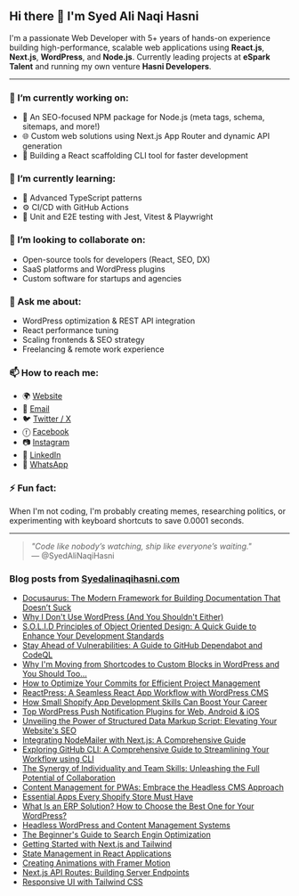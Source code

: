 ## Hi there 👋 I'm Syed Ali Naqi Hasni

I'm a passionate Web Developer with 5+ years of hands-on experience building high-performance, scalable web applications using **React.js**, **Next.js**, **WordPress**, and **Node.js**. Currently leading projects at **eSpark Talent** and running my own venture **Hasni Developers**.

---

### 🔭 I’m currently working on:
- 🚀 An SEO-focused NPM package for Node.js (meta tags, schema, sitemaps, and more!)
- 🌐 Custom web solutions using Next.js App Router and dynamic API generation
- 🧰 Building a React scaffolding CLI tool for faster development

### 🌱 I’m currently learning:
- 🧠 Advanced TypeScript patterns
- ⚙️ CI/CD with GitHub Actions
- 🧪 Unit and E2E testing with Jest, Vitest & Playwright

### 👯 I’m looking to collaborate on:
- Open-source tools for developers (React, SEO, DX)
- SaaS platforms and WordPress plugins
- Custom software for startups and agencies

### 💬 Ask me about:
- WordPress optimization & REST API integration
- React performance tuning
- Scaling frontends & SEO strategy
- Freelancing & remote work experience

### 📫 How to reach me:
- 🌍 [Website](https://hasnidevelopers.com)  
- 📧 [Email](mailto:syedalinaqihasni@gmail.com)  
- 🐦 [Twitter / X](https://x.com/SyedHasni1997)  
- ⓕ [Facebook](https://www.facebook.com/syedalinaqihasni)
- 📷 [Instagram](https://www.instagram.com/syedalinaqihasni/)
- 💼 [LinkedIn](https://linkedin.com/in/SyedAliNaqiHasni)  
- 💬 [WhatsApp](https://api.whatsapp.com/send?phone=923162265948)

### ⚡ Fun fact:
When I'm not coding, I'm probably creating memes, researching politics, or experimenting with keyboard shortcuts to save 0.0001 seconds.

---

> _"Code like nobody’s watching, ship like everyone’s waiting."_  
> — @SyedAliNaqiHasni

### Blog posts from [Syedalinaqihasni.com](https://Syedalinaqihasni.com)
<!-- BLOG-POST-LIST:START -->
- [Docusaurus: The Modern Framework for Building Documentation That Doesn’t Suck](https://www.syedalinaqihasni.com/blogs/docusaurus-the-modern-framework-for-building-documentation-that-does-not-suck)
- [Why I Don&#39;t Use WordPress &lpar;And You Shouldn&#39;t Either&rpar;](https://www.syedalinaqihasni.com/blogs/why-i-do-not-use-wordpress-and-you-should-not-either)
- [S.O.L.I.D Principles of Object Oriented Design: A Quick Guide to Enhance Your Development Standards](https://www.syedalinaqihasni.com/blogs/solid-principles-of-object-oriented-design-a-quick-guide-to-enhance-your-development-standards)
- [Stay Ahead of Vulnerabilities: A Guide to GitHub Dependabot and CodeQL](https://www.syedalinaqihasni.com/blogs/stay-ahead-of-vulnerabilities-a-guide-to-github-dependabot-and-codeql)
- [Why I&#39;m Moving from Shortcodes to Custom Blocks in WordPress and You Should Too…](https://www.syedalinaqihasni.com/blogs/why-im-moving-from-shortcodes-to-custom-blocks-in-wordpress-and-you-should-too)
- [How to Optimize Your Commits for Efficient Project Management](https://www.syedalinaqihasni.com/blogs/how-to-optimize-your-commits-for-efficient-project-management)
- [ReactPress: A Seamless React App Workflow with WordPress CMS](https://www.syedalinaqihasni.com/blogs/reactpress-a-seamless-react-app-workflow-with-wordpress-cms)
- [How Small Shopify App Development Skills Can Boost Your Career](https://www.syedalinaqihasni.com/blogs/how-small-shopify-app-development-skills-can-boost-your-career)
- [Top WordPress Push Notification Plugins for Web, Android &amp; iOS](https://www.syedalinaqihasni.com/blogs/top-wordpress-push-notification-plugins-for-web-android-ios)
- [Unveiling the Power of Structured Data Markup Script: Elevating Your Website&#39;s SEO](https://www.syedalinaqihasni.com/blogs/unveiling-the-power-of-structured-data-markup-script-elevating-your-websites-seo)
- [Integrating NodeMailer with Next.js: A Comprehensive Guide](https://www.syedalinaqihasni.com/blogs/integrating-nodemailer-with-nextjs-a-comprehensive-guide)
- [Exploring GitHub CLI: A Comprehensive Guide to Streamlining Your Workflow using CLI](https://www.syedalinaqihasni.com/blogs/exploring-github-cli-a-comprehensive-guide-to-streamlining-your-workflow-using-cli)
- [The Synergy of Individuality and Team Skills: Unleashing the Full Potential of Collaboration](https://www.syedalinaqihasni.com/blogs/the-synergy-of-individuality-and-team-skills-unleashing-the-full-potential-of-collaboration)
- [Content Management for PWAs: Embrace the Headless CMS Approach](https://www.syedalinaqihasni.com/blogs/content-management-for-pwas-embrace-the-headless-cms-approach)
- [Essential Apps Every Shopify Store Must Have](https://www.syedalinaqihasni.com/blogs/essential-apps-every-shopify-store-must-have)
- [What Is an ERP Solution? How to Choose the Best One for Your WordPress?](https://www.syedalinaqihasni.com/blogs/what-is-an-erp-solution-how-to-choose-the-best-one-for-your-wordpress)
- [Headless WordPress and Content Management Systems](https://www.syedalinaqihasni.com/blogs/headless-wordpress-and-content-management-systems)
- [The Beginner&#39;s Guide to Search Engin Optimization](https://www.syedalinaqihasni.com/blogs/the-beginners-guide-to-seo)
- [Getting Started with Next.js and Tailwind](https://www.syedalinaqihasni.com/blogs/getting-started-nextjs-tailwind)
- [State Management in React Applications](https://www.syedalinaqihasni.com/blogs/state-management-react)
- [Creating Animations with Framer Motion](https://www.syedalinaqihasni.com/blogs/framer-motion-animations)
- [Next.js API Routes: Building Server Endpoints](https://www.syedalinaqihasni.com/blogs/nextjs-api-routes)
- [Responsive UI with Tailwind CSS](https://www.syedalinaqihasni.com/blogs/responsive-ui-tailwind)
<!-- BLOG-POST-LIST:END -->

<!--<p align="center"><img src="https://github-readme-stats.vercel.app/api?username=syedalinaqihasni&show_icons=true" alt="sboudrias" /></p> -->
